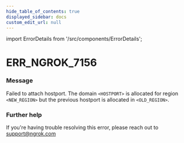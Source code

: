 ```yaml
---
hide_table_of_contents: true
displayed_sidebar: docs
custom_edit_url: null
---
```


import ErrorDetails from '/src/components/ErrorDetails';

# ERR_NGROK_7156

### Message
Failed to attach hostport. The domain `<HOSTPORT>` is allocated for region `<NEW_REGION>` but the previous hostport is allocated in `<OLD_REGION>`.

### Further help
If you're having trouble resolving this error, please reach out to [support@ngrok.com](mailto:support@ngrok.com?subject=Help%20with%20ERR_NGROK_7156)

<ErrorDetails error='err_ngrok_7156' />

